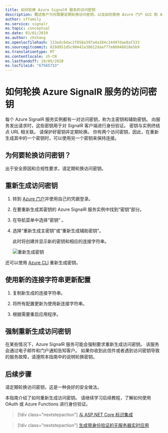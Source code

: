 ```yaml
---
title: 如何轮换 Azure SignalR 服务的访问密钥
description: 概述客户为何需要定期轮换访问密钥，以及如何使用 Azure 门户 GUI 和 Azure CLI 进行轮换。
author: sffamily
ms.service: signalr
ms.topic: conceptual
ms.date: 03/01/2019
ms.author: zhshang
ms.openlocfilehash: 133edc64ac2f858a397a4a184c24497dae8af333
ms.sourcegitcommit: 829d951d5c90442a38012daaf77e86046018e5b9
ms.translationtype: MT
ms.contentlocale: zh-CN
ms.lasthandoff: 10/09/2020
ms.locfileid: "67565733"
---
```

# <a name="how-to-rotate-access-key-for-azure-signalr-service"></a>如何轮换 Azure SignalR 服务的访问密钥

每个 Azure SignalR 服务实例都有一对访问密钥，称为主密钥和辅助密钥。 向服务发出请求时，这些密钥用于对 SignalR 客户端进行身份验证。 密钥与实例终结点 URL 相关联。 请保护好密钥并定期轮换。 你有两个访问密钥，因此，在重新生成其中的一个密钥时，可以使用另一个密钥来保持连接。

## <a name="why-rotate-access-keys"></a>为何要轮换访问密钥？

出于安全原因和合规性要求，请定期轮换访问密钥。

## <a name="regenerate-access-keys"></a>重新生成访问密钥

1. 转到 [Azure 门户](https://portal.azure.com/)并使用自己的凭据登录。

1. 在要重新生成其密钥的 Azure SignalR 服务实例中找到“密钥”部分。 

1. 在导航菜单中选择“密钥”  。

1. 选择“重新生成主密钥”或“重新生成辅助密钥”。  

   此时将创建并显示新的密钥和相应的连接字符串。

   ![重新生成密钥](media/signalr-howto-key-rotation/regenerate-keys.png)

还可以使用 [Azure CLI](/cli/azure/signalr/key?view=azure-cli-latest#az-signalr-key-renew) 重新生成密钥。

## <a name="update-configurations-with-new-connection-strings"></a>使用新的连接字符串更新配置

1. 复制新生成的连接字符串。

1. 将所有配置更新为使用新连接字符串。

1. 根据需要重启应用程序。

## <a name="forced-access-key-regeneration"></a>强制重新生成访问密钥

在某些情况下，Azure SignalR 服务可能会强制要求重新生成访问密钥。 该服务会通过电子邮件和门户通知告知客户。 如果你收到此信件或者遇到访问密钥导致的服务故障，请遵照本指南中的说明轮换密钥。

## <a name="next-steps"></a>后续步骤

请定期轮换访问密钥，这是一种良好的安全做法。

本指南介绍了如何重新生成访问密钥。 请继续学习后续教程，了解如何使用 OAuth 或 Azure Functions 进行身份验证。

> [!div class="nextstepaction"]
> [与 ASP.NET Core 标识集成](./signalr-concept-authenticate-oauth.md)

> [!div class="nextstepaction"]
> [生成带身份验证的无服务器实时应用](./signalr-tutorial-authenticate-azure-functions.md)